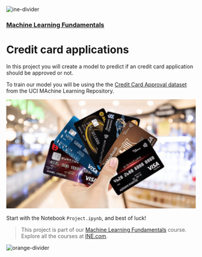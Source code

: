 ![ine-divider](https://user-images.githubusercontent.com/7065401/92672068-398e8080-f2ee-11ea-82d6-ad53f7feb5c0.png)

### [Machine Learning Fundamentals](https://my.ine.com/course/machine-learning-fundamentals/44def723-a915-42a4-905f-13e2d5b58045)

# Credit card applications

In this project you will create a model to predict if an credit card application should be approved or not.

To train our model you will be using the the [Credit Card Approval dataset](https://archive.ics.uci.edu/ml/datasets/credit+approval) from the UCI MAchine Learning Repository.

![creditcard](img/creditcard.png)

Start with the Notebook `Project.ipynb`, and best of luck!

> This project is part of our [Machine Learning Fundamentals](https://my.ine.com/course/machine-learning-fundamentals/44def723-a915-42a4-905f-13e2d5b58045) course. Explore all the courses at [INE.com](https://ine.com/).

![orange-divider](https://user-images.githubusercontent.com/7065401/92672455-187a5f80-f2ef-11ea-890c-40be9474f7b7.png)